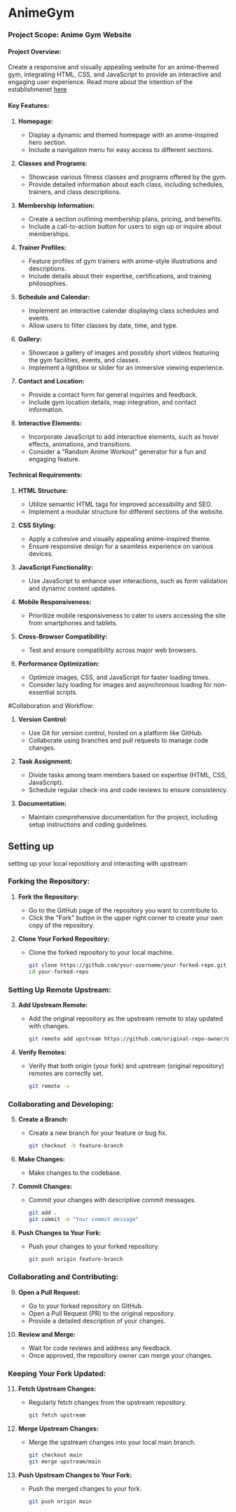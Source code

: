# AnimeGym

### Project Scope: Anime Gym Website

#### Project Overview:
Create a responsive and visually appealing website for an anime-themed gym, integrating HTML, CSS, and JavaScript to provide an interactive and engaging user experience.
Read more about the intention of the establishmenet [here](https://github.com/JonFD4/AnimeGym/blob/main/about.md)

#### Key Features:

1. **Homepage:**
   - Display a dynamic and themed homepage with an anime-inspired hero section.
   - Include a navigation menu for easy access to different sections.

2. **Classes and Programs:**
   - Showcase various fitness classes and programs offered by the gym.
   - Provide detailed information about each class, including schedules, trainers, and class descriptions.

3. **Membership Information:**
   - Create a section outlining membership plans, pricing, and benefits.
   - Include a call-to-action button for users to sign up or inquire about memberships.

4. **Trainer Profiles:**
   - Feature profiles of gym trainers with anime-style illustrations and descriptions.
   - Include details about their expertise, certifications, and training philosophies.

5. **Schedule and Calendar:**
   - Implement an interactive calendar displaying class schedules and events.
   - Allow users to filter classes by date, time, and type.

6. **Gallery:**
   - Showcase a gallery of images and possibly short videos featuring the gym facilities, events, and classes.
   - Implement a lightbox or slider for an immersive viewing experience.

7. **Contact and Location:**
   - Provide a contact form for general inquiries and feedback.
   - Include gym location details, map integration, and contact information.

8. **Interactive Elements:**
   - Incorporate JavaScript to add interactive elements, such as hover effects, animations, and transitions.
   - Consider a "Random Anime Workout" generator for a fun and engaging feature.

#### Technical Requirements:

1. **HTML Structure:**
   - Utilize semantic HTML tags for improved accessibility and SEO.
   - Implement a modular structure for different sections of the website.

2. **CSS Styling:**
   - Apply a cohesive and visually appealing anime-inspired theme.
   - Ensure responsive design for a seamless experience on various devices.

3. **JavaScript Functionality:**
   - Use JavaScript to enhance user interactions, such as form validation and dynamic content updates.

4. **Mobile Responsiveness:**
   - Prioritize mobile responsiveness to cater to users accessing the site from smartphones and tablets.

5. **Cross-Browser Compatibility:**
   - Test and ensure compatibility across major web browsers.

6. **Performance Optimization:**
   - Optimize images, CSS, and JavaScript for faster loading times.
   - Consider lazy loading for images and asynchronous loading for non-essential scripts.

#Collaboration and Workflow:

1. **Version Control:**
   - Use Git for version control, hosted on a platform like GitHub.
   - Collaborate using branches and pull requests to manage code changes.

2. **Task Assignment:**
   - Divide tasks among team members based on expertise (HTML, CSS, JavaScript).
   - Schedule regular check-ins and code reviews to ensure consistency.

3. **Documentation:**
   - Maintain comprehensive documentation for the project, including setup instructions and coding guidelines.
  
## Setting up
<detaisl>  
<summary> setting up your local repositiory and interacting with upstream</summary>

   
### Forking the Repository:

1. **Fork the Repository:**
   - Go to the GitHub page of the repository you want to contribute to.
   - Click the "Fork" button in the upper right corner to create your own copy of the repository.

2. **Clone Your Forked Repository:**
   - Clone the forked repository to your local machine.
     ```bash
     git clone https://github.com/your-username/your-forked-repo.git
     cd your-forked-repo
     ```

### Setting Up Remote Upstream:

3. **Add Upstream Remote:**
   - Add the original repository as the upstream remote to stay updated with changes.
     ```bash
     git remote add upstream https://github.com/original-repo-owner/original-repo.git
     ```

4. **Verify Remotes:**
   - Verify that both origin (your fork) and upstream (original repository) remotes are correctly set.
     ```bash
     git remote -v
     ```

### Collaborating and Developing:

5. **Create a Branch:**
   - Create a new branch for your feature or bug fix.
     ```bash
     git checkout -b feature-branch
     ```

6. **Make Changes:**
   - Make changes to the codebase.

7. **Commit Changes:**
   - Commit your changes with descriptive commit messages.
     ```bash
     git add .
     git commit -m "Your commit message"
     ```

8. **Push Changes to Your Fork:**
   - Push your changes to your forked repository.
     ```bash
     git push origin feature-branch
     ```

### Collaborating and Contributing:

9. **Open a Pull Request:**
   - Go to your forked repository on GitHub.
   - Open a Pull Request (PR) to the original repository.
   - Provide a detailed description of your changes.

10. **Review and Merge:**
    - Wait for code reviews and address any feedback.
    - Once approved, the repository owner can merge your changes.

### Keeping Your Fork Updated:

11. **Fetch Upstream Changes:**
    - Regularly fetch changes from the upstream repository.
      ```bash
      git fetch upstream
      ```

12. **Merge Upstream Changes:**
    - Merge the upstream changes into your local main branch.
      ```bash
      git checkout main
      git merge upstream/main
      ```

13. **Push Upstream Changes to Your Fork:**
    - Push the merged changes to your fork.
      ```bash
      git push origin main
      ```
</details>
